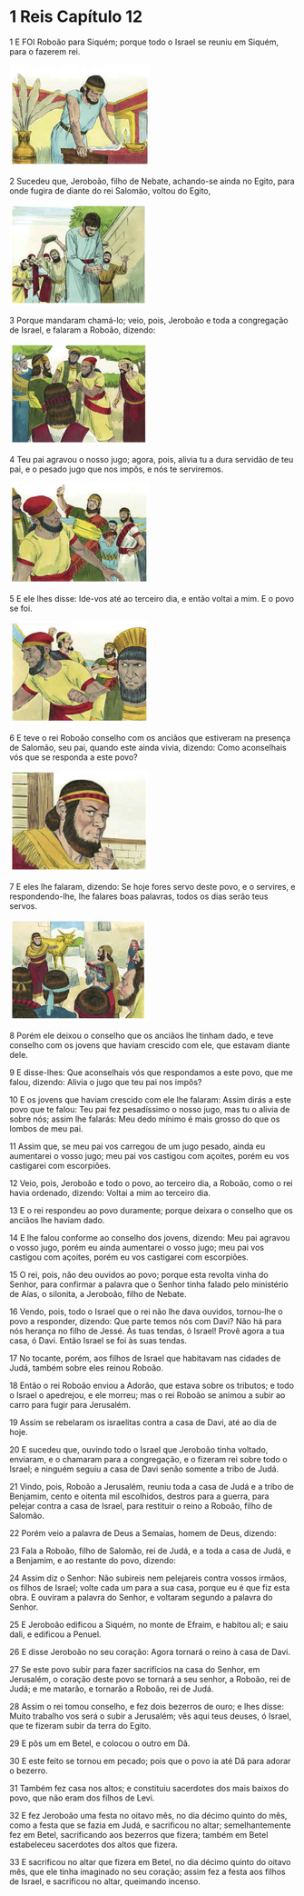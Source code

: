 # 1 Reis Capítulo 12

1	E FOI Roboão para Siquém; porque todo o Israel se reuniu em Siquém, para o fazerem rei.

![](.img/11_1Ki_12_01_RG.jpg)

2	Sucedeu que, Jeroboão, filho de Nebate, achando-se ainda no Egito, para onde fugira de diante do rei Salomão, voltou do Egito,

![](.img/11_1Ki_12_02_RG.jpg)

3	Porque mandaram chamá-lo; veio, pois, Jeroboão e toda a congregação de Israel, e falaram a Roboão, dizendo:

![](.img/11_1Ki_12_03_RG.jpg)

4	Teu pai agravou o nosso jugo; agora, pois, alivia tu a dura servidão de teu pai, e o pesado jugo que nos impôs, e nós te serviremos.

![](.img/11_1Ki_12_04_RG.jpg)

5	E ele lhes disse: Ide-vos até ao terceiro dia, e então voltai a mim. E o povo se foi.

![](.img/11_1Ki_12_05_RG.jpg)

6	E teve o rei Roboão conselho com os anciãos que estiveram na presença de Salomão, seu pai, quando este ainda vivia, dizendo: Como aconselhais vós que se responda a este povo?

![](.img/11_1Ki_12_06_RG.jpg)

7	E eles lhe falaram, dizendo: Se hoje fores servo deste povo, e o servires, e respondendo-lhe, lhe falares boas palavras, todos os dias serão teus servos.

![](.img/11_1Ki_12_07_RG.jpg)

8	Porém ele deixou o conselho que os anciãos lhe tinham dado, e teve conselho com os jovens que haviam crescido com ele, que estavam diante dele.

9	E disse-lhes: Que aconselhais vós que respondamos a este povo, que me falou, dizendo: Alivia o jugo que teu pai nos impôs?

10	E os jovens que haviam crescido com ele lhe falaram: Assim dirás a este povo que te falou: Teu pai fez pesadíssimo o nosso jugo, mas tu o alivia de sobre nós; assim lhe falarás: Meu dedo mínimo é mais grosso do que os lombos de meu pai.

11	Assim que, se meu pai vos carregou de um jugo pesado, ainda eu aumentarei o vosso jugo; meu pai vos castigou com açoites, porém eu vos castigarei com escorpiões.

12	Veio, pois, Jeroboão e todo o povo, ao terceiro dia, a Roboão, como o rei havia ordenado, dizendo: Voltai a mim ao terceiro dia.

13	E o rei respondeu ao povo duramente; porque deixara o conselho que os anciãos lhe haviam dado.

14	E lhe falou conforme ao conselho dos jovens, dizendo: Meu pai agravou o vosso jugo, porém eu ainda aumentarei o vosso jugo; meu pai vos castigou com açoites, porém eu vos castigarei com escorpiões.

15	O rei, pois, não deu ouvidos ao povo; porque esta revolta vinha do Senhor, para confirmar a palavra que o Senhor tinha falado pelo ministério de Aías, o silonita, a Jeroboão, filho de Nebate.

16	Vendo, pois, todo o Israel que o rei não lhe dava ouvidos, tornou-lhe o povo a responder, dizendo: Que parte temos nós com Davi? Não há para nós herança no filho de Jessé. Às tuas tendas, ó Israel! Provê agora a tua casa, ó Davi. Então Israel se foi às suas tendas.

17	No tocante, porém, aos filhos de Israel que habitavam nas cidades de Judá, também sobre eles reinou Roboão.

18	Então o rei Roboão enviou a Adorão, que estava sobre os tributos; e todo o Israel o apedrejou, e ele morreu; mas o rei Roboão se animou a subir ao carro para fugir para Jerusalém.

19	Assim se rebelaram os israelitas contra a casa de Davi, até ao dia de hoje.

20	E sucedeu que, ouvindo todo o Israel que Jeroboão tinha voltado, enviaram, e o chamaram para a congregação, e o fizeram rei sobre todo o Israel; e ninguém seguiu a casa de Davi senão somente a tribo de Judá.

21	Vindo, pois, Roboão a Jerusalém, reuniu toda a casa de Judá e a tribo de Benjamim, cento e oitenta mil escolhidos, destros para a guerra, para pelejar contra a casa de Israel, para restituir o reino a Roboão, filho de Salomão.

22	Porém veio a palavra de Deus a Semaías, homem de Deus, dizendo:

23	Fala a Roboão, filho de Salomão, rei de Judá, e a toda a casa de Judá, e a Benjamim, e ao restante do povo, dizendo:

24	Assim diz o Senhor: Não subireis nem pelejareis contra vossos irmãos, os filhos de Israel; volte cada um para a sua casa, porque eu é que fiz esta obra. E ouviram a palavra do Senhor, e voltaram segundo a palavra do Senhor.

25	E Jeroboão edificou a Siquém, no monte de Efraim, e habitou ali; e saiu dali, e edificou a Penuel.

26	E disse Jeroboão no seu coração: Agora tornará o reino à casa de Davi.

27	Se este povo subir para fazer sacrifícios na casa do Senhor, em Jerusalém, o coração deste povo se tornará a seu senhor, a Roboão, rei de Judá; e me matarão, e tornarão a Roboão, rei de Judá.

28	Assim o rei tomou conselho, e fez dois bezerros de ouro; e lhes disse: Muito trabalho vos será o subir a Jerusalém; vês aqui teus deuses, ó Israel, que te fizeram subir da terra do Egito.

29	E pôs um em Betel, e colocou o outro em Dã.

30	E este feito se tornou em pecado; pois que o povo ia até Dã para adorar o bezerro.

31	Também fez casa nos altos; e constituiu sacerdotes dos mais baixos do povo, que não eram dos filhos de Levi.

32	E fez Jeroboão uma festa no oitavo mês, no dia décimo quinto do mês, como a festa que se fazia em Judá, e sacrificou no altar; semelhantemente fez em Betel, sacrificando aos bezerros que fizera; também em Betel estabeleceu sacerdotes dos altos que fizera.

33	E sacrificou no altar que fizera em Betel, no dia décimo quinto do oitavo mês, que ele tinha imaginado no seu coração; assim fez a festa aos filhos de Israel, e sacrificou no altar, queimando incenso.

